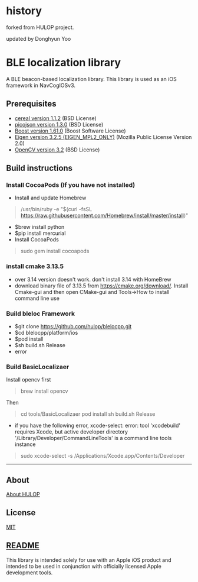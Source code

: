 # history
forked from HULOP project. 

updated by Donghyun Yoo

# BLE localization library
A BLE beacon-based localization library. This library is used as an iOS framework in NavCogIOSv3.

## Prerequisites
- [cereal version 1.1.2](http://uscilab.github.io/cereal/) (BSD License)
- [picojson version 1.3.0](https://github.com/kazuho/picojson) (BSD License)
- [Boost version 1.61.0](http://www.boost.org) (Boost Software License)
- [Eigen version 3.2.5 (EIGEN_MPL2_ONLY)](http://eigen.tuxfamily.org) (Mozilla Public License Version 2.0)
- [OpenCV version 3.2](http://opencv.org/) (BSD License)

## Build instructions
### Install CocoaPods (If you have not installed)
- Install and update Homebrew
> /usr/bin/ruby -e "$(curl -fsSL https://raw.githubusercontent.com/Homebrew/install/master/install)"

- $brew install python
- $pip install mercurial
- Install CocoaPods
> sudo gem install cocoapods

### install cmake 3.13.5
- over 3.14 version doesn't work. don't install 3.14 with HomeBrew
- download binary file of 3.13.5 from https://cmake.org/download/. Install Cmake-gui and then open CMake-gui and Tools->How to install command line use


### Build bleloc Framework
- $git clone https://github.com/hulop/blelocpp.git
- $cd blelocpp/platform/ios
- $pod install
- $sh build.sh Release
- error


### Build BasicLocalizaer
Install opencv first
> brew install opencv

Then
>cd tools/BasicLocalizaer
>pod install
> sh build.sh Release



- if you have the following error,
xcode-select: error: tool 'xcodebuild' requires Xcode, but active developer directory '/Library/Developer/CommandLineTools' is a command line tools instance

> sudo xcode-select -s /Applications/Xcode.app/Contents/Developer


----
## About
[About HULOP](https://github.com/hulop/00Readme)

## License
[MIT](http://opensource.org/licenses/MIT)

## [README](https://raw.githubusercontent.com/hulop/blelocpp/master/README.txt)
This library is intended solely for use with an Apple iOS product and intended
to be used in conjunction with officially licensed Apple development tools.
